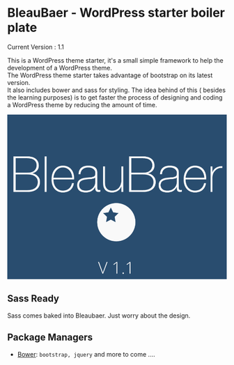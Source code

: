 BleauBaer - WordPress starter boiler plate
==========================================

Current Version : 1.1
                  
This is a WordPress theme starter, it's a small simple framework to help the development of a WordPress theme.  
The WordPress theme starter takes advantage of bootstrap on its latest version.  
It also includes bower and sass for styling.
The idea behind of this ( besides the learning purposes) is to get faster the process of designing and coding a WordPress theme by reducing the amount of  time.

![ScreenShot](https://raw.githubusercontent.com/franzwcom/bleaubaer/master/screenshot.png)


Sass Ready
---------------
Sass comes baked into Bleaubaer. 
Just worry about the design.


Package Managers
----------------

* [Bower](http://bower.io): `bootstrap, jquery`
and more to come ....